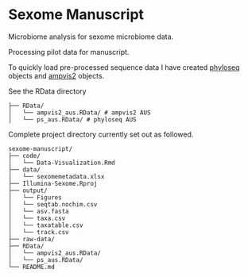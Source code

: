 # Sexome Manuscript

Microbiome analysis for sexome microbiome data.

Processing pilot data for manuscript.

To quickly load pre-processed sequence data I have created [phyloseq](https://joey711.github.io/phyloseq/) objects and [ampvis2](https://madsalbertsen.github.io/ampvis2/) objects.     

See the RData directory
```
├── RData/
│   └── ampvis2_aus.RData/ # ampvis2 AUS
│   └── ps_aus.RData/ # phyloseq AUS
```

Complete project directory currently set out as followed.
```
sexome-manuscript/
├── code/
│   └── Data-Visualization.Rmd
├── data/
│   └── sexomemetadata.xlsx
├── Illumina-Sexome.Rproj
├── output/
│   └── Figures
│   └── seqtab.nochim.csv
│   └── asv.fasta
│   └── taxa.csv
│   └── taxatable.csv
│   └── track.csv
├── raw-data/
├── RData/
│   └── ampvis2_aus.RData/
│   └── ps_aus.RData/
└── README.md
```
